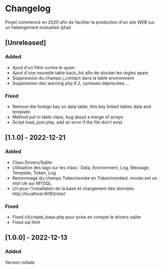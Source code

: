 # Changelog

Projet commencé en 2020 afin de faciliter la production d'un site WEB sur un hebergement mutualisé (php)

## [Unreleased]

### Added

- Ajout d'un filtre contre le spam
- Ajout d'une nouvelle table back_list afin de stocker les règles spam
- Suppression du champs j_contact dans la table environment
- Suppression des warning php 8.2, syntaxes dépreciées ... 

### Fixed

- Remove the foreign key on data table, this key linked tables data and template
- Method put in table class, bug about a merge of arrays 
- Script load_json.php, add an error if the file don't exist 

## [1.1.0] - 2022-12-21

### Added

- Class Drivers/Sqlite
- Utilisation des tags sur les class : Data, Environment, Log, Message, Template, Token, Log
- Renommage du champs Token/revoke en Token/revoked, revoke est un mot clé sur MYSQL
- Url pour l'installation de la base et chargement des données http://localhost:8080/start

### Fixed

- Fixed cli/create_base.php pour prise en compte le drivers sqlite
- Fixed sql limit  
 
## [1.0.0] - 2022-12-13

### Added

Version initiale



